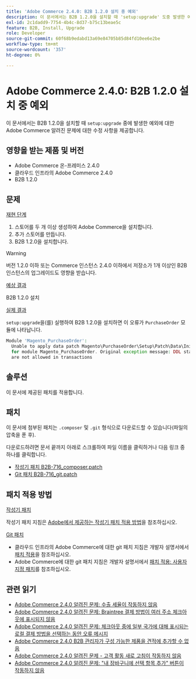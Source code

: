 ```yaml
---
title: 'Adobe Commerce 2.4.0: B2B 1.2.0 설치 중 예외'
description: 이 문서에서는 B2B 1.2.0을 설치할 때 'setup:upgrade' 도중 발생한 예외에 대한 Adobe Commerce 알려진 문제 해결 방법을 제공합니다.
exl-id: 2c1dadd9-7754-4b4c-8d37-b75c13beae5c
feature: B2B, Install, Upgrade
role: Developer
source-git-commit: 60f68b9edabd13a69e84705b85d84fd10ee6e2be
workflow-type: tm+mt
source-wordcount: '357'
ht-degree: 0%

---
```


# Adobe Commerce 2.4.0: B2B 1.2.0 설치 중 예외

이 문서에서는 B2B 1.2.0을 설치할 때 `setup:upgrade` 중에 발생한 예외에 대한 Adobe Commerce 알려진 문제에 대한 수정 사항을 제공합니다.

## 영향을 받는 제품 및 버전

* Adobe Commerce 온-프레미스 2.4.0
* 클라우드 인프라의 Adobe Commerce 2.4.0
* B2B 1.2.0

## 문제

<u>재현 단계</u>

1. 스토어를 두 개 이상 생성하여 Adobe Commerce을 설치합니다.
1. 추가 스토어를 만듭니다.
1. B2B 1.2.0을 설치합니다.

>[!WARNING]
>
>버전 1.2.0 이하 또는 Commerce 인스턴스 2.4.0 이하에서 저장소가 1개 이상인 B2B 인스턴스의 업그레이드도 영향을 받습니다.

<u>예상 결과</u>

B2B 1.2.0 설치

<u>실제 결과</u>

`setup:upgrade`을(를) 실행하여 B2B 1.2.0을 설치하면 이 오류가 `PurchaseOrder` 모듈에 나타납니다.

```php
Module 'Magento_PurchaseOrder':
  Unable to apply data patch Magento\PurchaseOrder\Setup\Patch\Data\InitPurchaseOrderSalesSequence
  for module Magento_PurchaseOrder. Original exception message: DDL statements
  are not allowed in transactions
```

## 솔루션

이 문서에 제공된 패치를 적용합니다.

## 패치

이 문서에 첨부된 패치는 `.composer` 및 `.git` 형식으로 다운로드할 수 있습니다(파일의 압축을 푼 후).

다운로드하려면 문서 끝까지 아래로 스크롤하여 파일 이름을 클릭하거나 다음 링크 중 하나를 클릭합니다.

* [작성기 패치 B2B-716\_composer.patch](assets/B2B-716_composer.patch.zip)
* [Git 패치 B2B-716\_git.patch](assets/B2B-716_git.patch.zip)

## 패치 적용 방법

<u>작성기 패치 </u>

작성기 패치 지침은 [Adobe에서 제공하는 작성기 패치 적용 방법](/help/how-to/general/how-to-apply-a-composer-patch-provided-by-magento.md)을 참조하십시오.

<u>Git 패치 </u>

* 클라우드 인프라의 Adobe Commerce에 대한 git 패치 지침은 개발자 설명서에서 [패치 적용](https://experienceleague.adobe.com/en/docs/commerce-cloud-service/user-guide/develop/upgrade/apply-patches)을 참조하십시오.
* Adobe Commerce에 대한 git 패치 지침은 개발자 설명서에서 [패치 적용: 사용자 지정 패치](https://experienceleague.adobe.com/en/docs/commerce-operations/upgrade-guide/patches/overview#custom-patches)를 참조하십시오.

## 관련 읽기

* [Adobe Commerce 2.4.0 알려진 문제: 수출 세율이 작동하지 않음](/help/troubleshooting/miscellaneous/magento-2-4-0-known-issue-export-tax-rates-does-not-work.md)
* [Adobe Commerce 2.4.0 알려진 문제: Braintree 결제 방법이 여러 주소 체크아웃에 표시되지 않음](/help/troubleshooting/payments/magento-2-4-0-braintree-not-in-multiple-addresses-checkout.md)
* [Adobe Commerce 2.4.0 알려진 문제: 체크아웃 중에 일부 국가에 대해 표시되는 로컬 결제 방법을 선택하는 동안 오류 메시지](/help/troubleshooting/payments/magento-2-4-0-checkout-error-selecting-local-payments.md)
* [Adobe Commerce 2.4.0 B2B 관리자가 구성 가능한 제품을 견적에 추가할 수 없음](/help/troubleshooting/miscellaneous/magento-2-4-0-b2b-admin-can-t-add-configurable-product-to-quote.md)
* [Adobe Commerce 2.4.0 알려진 문제 - 고객 활동 새로 고침이 작동하지 않음](/help/troubleshooting/miscellaneous/magento-2-4-0-refresh-on-customer-activities-does-not-work.md)
* [Adobe Commerce 2.4.0 알려진 문제: &quot;내 장바구니에 선택 항목 추가&quot; 버튼이 작동하지 않음](/help/troubleshooting/miscellaneous/magento-2-4-0-add-selections-to-my-cart-does-not-work.md)

